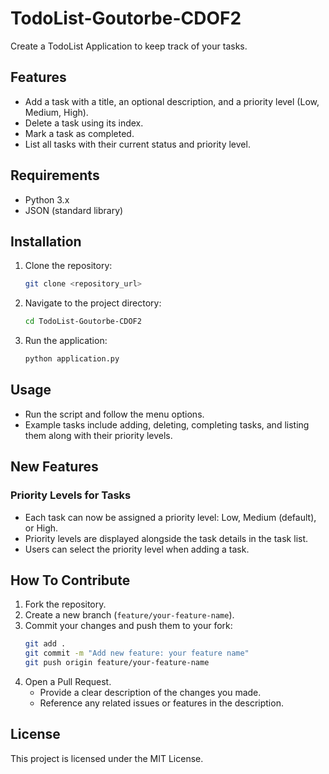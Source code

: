 # TodoList-Goutorbe-CDOF2
Create a TodoList Application to keep track of your tasks.

## Features
- Add a task with a title, an optional description, and a priority level (Low, Medium, High).
- Delete a task using its index.
- Mark a task as completed.
- List all tasks with their current status and priority level.

## Requirements
- Python 3.x
- JSON (standard library)

## Installation
1. Clone the repository:
   ```bash
   git clone <repository_url>
   ```
2. Navigate to the project directory:
   ```bash
   cd TodoList-Goutorbe-CDOF2
   ```
3. Run the application:
   ```bash
   python application.py
   ```

## Usage
- Run the script and follow the menu options.
- Example tasks include adding, deleting, completing tasks, and listing them along with their priority levels.

## New Features
### Priority Levels for Tasks
- Each task can now be assigned a priority level: Low, Medium (default), or High.
- Priority levels are displayed alongside the task details in the task list.
- Users can select the priority level when adding a task.

## How To Contribute
1. Fork the repository.
2. Create a new branch (`feature/your-feature-name`).
3. Commit your changes and push them to your fork:
   ```bash
   git add .
   git commit -m "Add new feature: your feature name"
   git push origin feature/your-feature-name
   ```
4. Open a Pull Request.
   - Provide a clear description of the changes you made.
   - Reference any related issues or features in the description.

## License
This project is licensed under the MIT License.

